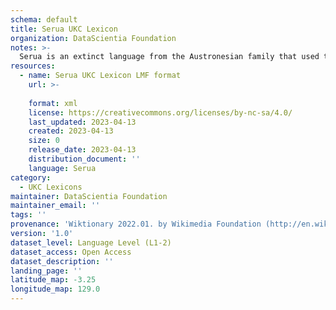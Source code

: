 ```yaml
---
schema: default
title: Serua UKC Lexicon
organization: DataScientia Foundation
notes: >-
  Serua is an extinct language from the Austronesian family that used to be spoken in Oceania. The UKC Lexicon of Serua is represented as a lexico-semantic network. It consists of words, word senses, synsets, as well as sense-level and synset-level relationships
resources:
  - name: Serua UKC Lexicon LMF format
    url: >-
      
    format: xml
    license: https://creativecommons.org/licenses/by-nc-sa/4.0/
    last_updated: 2023-04-13
    created: 2023-04-13
    size: 0
    release_date: 2023-04-13
    distribution_document: ''
    language: Serua
category:
  - UKC Lexicons
maintainer: DataScientia Foundation
maintainer_email: ''
tags: ''
provenance: 'Wiktionary 2022.01. by Wikimedia Foundation (http://en.wiktionary.org); Princeton WordNet 2.1 by Princeton University (https://wordnet.princeton.edu)'
version: '1.0'
dataset_level: Language Level (L1-2)
dataset_access: Open Access
dataset_description: ''
landing_page: ''
latitude_map: -3.25
longitude_map: 129.0
---
```

